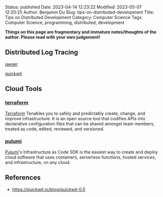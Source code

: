 Status: published
Date: 2023-04-14 12:23:22
Modified: 2023-05-07 12:20:25
Author: Benjamin Du
Slug: tips-on-distributed-development
Title: Tips on Distributed Development
Category: Computer Science
Tags: Computer Science, programming, distributed, development

**Things on this page are fragmentary and immature notes/thoughts of the author. Please read with your own judgement!**

## Distributed Log Tracing

[jaeger](https://github.com/jaegertracing/jaeger)

[quickwit](https://github.com/quickwit-oss/quickwit)

## Cloud Tools

### [terraform](https://github.com/hashicorp/terraform)
[Terraform](https://github.com/hashicorp/terraform)
Tenables you to safely and predictably create, change, and improve infrastructure. 
It is an open source tool that codifies APIs into declarative configuration files 
that can be shared amongst team members, treated as code, edited, reviewed, and versioned.

### [pulumi](https://github.com/pulumi/pulumi)
[Pulumi](https://github.com/pulumi/pulumi)'s 
Infrastructure as Code SDK 
is the easiest way to create and deploy cloud software that uses containers, 
serverless functions, hosted services, and infrastructure, on any cloud.

## References

- https://quickwit.io/blog/quickwit-0.5
